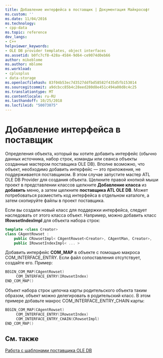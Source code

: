 ```yaml
---
title: Добавление интерфейса в поставщик | Документация Майкрософт
ms.custom: ''
ms.date: 11/04/2016
ms.technology:
- cpp-data
ms.topic: reference
dev_langs:
- C++
helpviewer_keywords:
- OLE DB provider templates, object interfaces
ms.assetid: b0fc7cf8-428a-4584-9d64-ce9074d0eb66
author: mikeblome
ms.author: mblome
ms.workload:
- cplusplus
- data-storage
ms.openlocfilehash: 83f04b53ec7d3527ddfbd58582f435d5fb153014
ms.sourcegitcommit: a9dcbcc85b4c28eed280d8e451c494a00d8c4c25
ms.translationtype: MT
ms.contentlocale: ru-RU
ms.lasthandoff: 10/25/2018
ms.locfileid: "50073075"
---
```

# <a name="adding-an-interface-to-your-provider"></a>Добавление интерфейса в поставщик

Определения объекта, который вы хотите добавить интерфейс (обычно данных источника, набор строк, команды или сеанса объекты созданные мастером поставщика OLE DB). Вполне возможно, что объект, необходимо добавить интерфейс — это приложения, не поддерживается поставщиком. В этом случае запустите мастер ATL OLE DB Provider для создания объекта. Щелкните правой кнопкой мыши проект в представлении классов щелкните **Добавление класса** из **добавить** меню, а затем щелкните **поставщика ATL OLE DB**. Может потребоваться разместить код интерфейса в отдельном каталоге, а затем скопируйте файлы в проект поставщика.

Если вы создали новый класс для поддержки интерфейса, следует наследовать от этого класса объект. Например, можно добавить класс **IRowsetIndexImpl** для объекта набора строк:

```cpp
template <class Creator>
class CAgentRowset :
    public CRowsetImpl< CAgentRowset<Creator>, CAgentMan, Creator>,
    public IRowsetIndexImpl< ... >
```

Добавить интерфейс **COM_MAP** в объекте с помощью макроса COM_INTERFACE_ENTRY. Если файл сопоставления отсутствует, создайте его. Пример:

```cpp
BEGIN_COM_MAP(CAgentRowset)
     COM_INTERFACE_ENTRY(IRowsetIndex)
END_COM_MAP()
```

Объект набора строк цепочка карты родительского объекта таким образом, объект можно делегировать в родительский класс. В этом примере добавьте макрос COM_INTERFACE_ENTRY_CHAIN карты:

```cpp
BEGIN_COM_MAP(CAgentRowset)
     COM_INTERFACE_ENTRY(IRowsetIndex)
     COM_INTERFACE_ENTRY_CHAIN(CRowsetImpl)
END_COM_MAP()
```

## <a name="see-also"></a>См. также

[Работа с шаблонами поставщика OLE DB](../../data/oledb/working-with-ole-db-provider-templates.md)